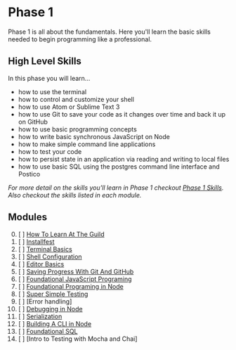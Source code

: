 # Phase 1

Phase 1 is all about the fundamentals. Here you'll learn the basic skills needed
to begin programming like a professional.

## High Level Skills

In this phase you will learn…

- how to use the terminal
- how to control and customize your shell
- how to use Atom or Sublime Text 3
- how to use Git to save your code as it changes over time and back it up on GitHub
- how to use basic programming concepts
- how to write basic synchronous JavaScript on Node
- how to make simple command line applications
- how to test your code
- how to persist state in an application via reading and writing to local files
- how to use basic SQL using the postgres command line interface and Postico

_For more detail on the skills you'll learn in Phase 1 checkout
[Phase 1 Skills](./skills.md). Also checkout the skills listed in each module._

## Modules

0. [ ] [How To Learn At The Guild](../../modules/How-To-Learn-At-The-Guild)
0. [ ] [Installfest](../../modules/Installfest)
0. [ ] [Terminal Basics](../../modules/Terminal-Basics)
0. [ ] [Shell Configuration](../../modules/Shell-Configuration)
0. [ ] [Editor Basics](../../modules/Editor-Basics)
0. [ ] [Saving Progress With Git And GitHub](../../modules/Saving-Progress-With-Git-And-GitHub)
0. [ ] [Foundational JavaScript Programing](../../modules/Foundational-JavaScript-Programing)
0. [ ] [Foundational Programing in Node](../../modules/Foundational-Programing-in-Node)
0. [ ] [Super Simple Testing](../../modules/Super-Simple-Testing)
0. [ ] [Error handling]
0. [ ] [Debugging in Node](../../modules/Debugging-in-Node)
0. [ ] [Serialization](../../modules/Serialization)
0. [ ] [Building A CLI in Node](../../modules/Building-A-CLI-in-Node)
0. [ ] [Foundational SQL](../../modules/Foundational-SQL)
0. [ ] [Intro to Testing with Mocha and Chai]
